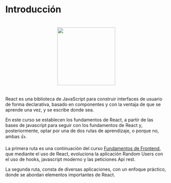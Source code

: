 # Introducción

<center>
<img src="https://upload.wikimedia.org/wikipedia/commons/thumb/4/47/React.svg/500px-React.svg.png" width="180px" style="margin: 20px auto;"  />
</center>

React es una biblioteca de JavaScript para construir interfaces de usuario de forma declarativa, basado en componentes y con la ventaja de que se aprende una vez, y se escribe donde sea.

En este curso se establecen los fundamentos de React, a partir de las bases de javascript para seguir con los fundamentos de React y, posteriormente, optar por una de dos rutas de aprendizaje, o porque no, ambas 👍.

La primera ruta es una continuación del curso [Fundamentos de Frontend](https://mherdez.github.io/guia-fundamentos-de-frontend/), que mediante el uso de React, evoluciona la aplicación Random Users con el uso de hooks, javascript moderno y las peticiones Api rest.

La segunda ruta, consta de diversas aplicaciones, con un enfoque práctico, donde se abordan elementos importantes de React.